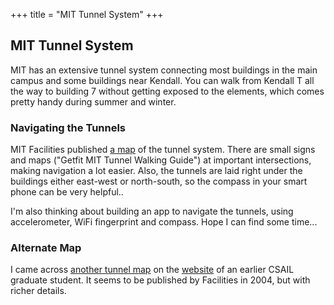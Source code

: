 +++
title = "MIT Tunnel System"
+++

## MIT Tunnel System

MIT has an extensive tunnel system connecting most buildings in the main
campus and some buildings near Kendall. You can walk from Kendall T all the
way to building 7 without getting exposed to the elements, which comes pretty
handy during summer and winter.

### Navigating the Tunnels

MIT Facilities published [a map](http://web.mit.edu/facilities/maps/mit_Tunnel_map.pdf)
of the tunnel system. There are small signs and maps ("Getfit MIT Tunnel Walking Guide")
at important intersections, making navigation a lot easier. Also, the tunnels are laid right
under the buildings either east-west or north-south, so the compass in
your smart phone can be very helpful..

I'm also thinking about building an app to navigate the tunnels, using
accelerometer, WiFi fingerprint and compass. Hope I can find some time...

### Alternate Map

I came across [another tunnel map](./mit_tunnels.pdf)
on the [website](http://people.csail.mit.edu/jrennie/mit_tunnels.pdf)
of an earlier CSAIL graduate student. It seems to be published by
Facilities in 2004, but with richer details.

